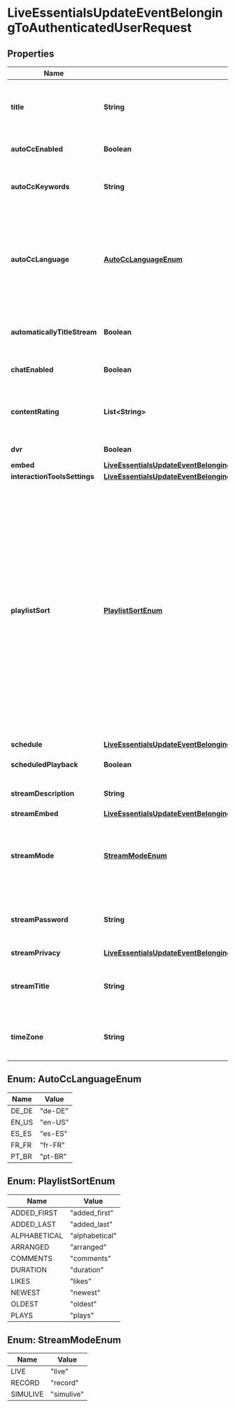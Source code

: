 

# LiveEssentialsUpdateEventBelongingToAuthenticatedUserRequest


## Properties

| Name | Type | Description | Notes |
|------------ | ------------- | ------------- | -------------|
|**title** | **String** | The title of the event. If **automatically_title_stream** is &#x60;true&#x60;, this value is the base title for videos created by streaming to this event. |  [optional] |
|**autoCcEnabled** | **Boolean** | Whether automated closed captions are enabled for the event. |  [optional] |
|**autoCcKeywords** | **String** | A comma-separated list of keywords for enhancing the speech detection of automated closed captions. |  [optional] |
|**autoCcLanguage** | [**AutoCcLanguageEnum**](#AutoCcLanguageEnum) | The language of the automated closed captions.  Option descriptions:  * &#x60;de-DE&#x60; - The language is German.  * &#x60;en-US&#x60; - The language is English.  * &#x60;es-ES&#x60; - The language is Spanish.  * &#x60;fr-FR&#x60; - The language is French.  * &#x60;pt-BR&#x60; - The language is Portuguese.  |  [optional] |
|**automaticallyTitleStream** | **Boolean** | Whether the title for the next video in the event is generated based on the time of the stream and the **title** field of the event. |  [optional] |
|**chatEnabled** | **Boolean** | Whether to display the live chat client on the Vimeo event page. |  [optional] |
|**contentRating** | **List&lt;String&gt;** | A list of values describing the content in this event. To return the list of all possible content rating values, use the [&#x60;/contentratings&#x60;](https://developer.vimeo.com/api/reference/videos#get_content_ratings) endpoint. |  [optional] |
|**dvr** | **Boolean** | Whether the DVR feature is enabled. |  [optional] |
|**embed** | [**LiveEssentialsUpdateEventBelongingToAuthenticatedUserRequestEmbed**](LiveEssentialsUpdateEventBelongingToAuthenticatedUserRequestEmbed.md) |  |  [optional] |
|**interactionToolsSettings** | [**LiveEssentialsUpdateEventBelongingToAuthenticatedUserRequestInteractionToolsSettings**](LiveEssentialsUpdateEventBelongingToAuthenticatedUserRequestInteractionToolsSettings.md) |  |  [optional] |
|**playlistSort** | [**PlaylistSortEnum**](#PlaylistSortEnum) | The order in which the videos of the event appear within the event&#39;s playlist.  Option descriptions:  * &#x60;added_first&#x60; - The most recently added videos appear first.  * &#x60;added_last&#x60; - The most recently added videos appear last.  * &#x60;alphabetical&#x60; - The videos appear in alphabetical order.  * &#x60;arranged&#x60; - The videos appear in the order in which the user has arranged them.  * &#x60;comments&#x60; - The videos appear in order of number of comments.  * &#x60;duration&#x60; - The videos appear in order of duration.  * &#x60;likes&#x60; - The videos appear in order of number of likes.  * &#x60;newest&#x60; - The newest videos appear first.  * &#x60;oldest&#x60; - The oldest videos appear first.  * &#x60;plays&#x60; - The videos appear in order of number of plays.  |  [optional] |
|**schedule** | [**LiveEssentialsUpdateEventBelongingToAuthenticatedUserRequestSchedule**](LiveEssentialsUpdateEventBelongingToAuthenticatedUserRequestSchedule.md) |  |  [optional] |
|**scheduledPlayback** | **Boolean** | Whether the scheduled playback feature is enabled. |  [optional] |
|**streamDescription** | **String** | The description of the next video to be streamed to the event. |  [optional] |
|**streamEmbed** | [**LiveEssentialsUpdateEventBelongingToAuthenticatedUserRequestStreamEmbed**](LiveEssentialsUpdateEventBelongingToAuthenticatedUserRequestStreamEmbed.md) |  |  [optional] |
|**streamMode** | [**StreamModeEnum**](#StreamModeEnum) | The stream mode of the event.  Option descriptions:  * &#x60;live&#x60; - The stream is live playback.  * &#x60;record&#x60; - The stream is in record mode.  * &#x60;simulive&#x60; - The stream is scheduled media playback.  |  [optional] |
|**streamPassword** | **String** | The password when **stream_privacy.view** is &#x60;password&#x60;. Anyone with the password can view the videos generated by streaming to the event. |  [optional] |
|**streamPrivacy** | [**LiveEssentialsUpdateEventBelongingToAuthenticatedUserRequestStreamPrivacy**](LiveEssentialsUpdateEventBelongingToAuthenticatedUserRequestStreamPrivacy.md) |  |  [optional] |
|**streamTitle** | **String** | The title of the next video to be streamed to the event. This parameter is required when **automatically_title_stream** is &#x60;false&#x60;. |  [optional] |
|**timeZone** | **String** | The time zone used in resolving the timestamps that are included in automatically generated video titles. |  [optional] |



## Enum: AutoCcLanguageEnum

| Name | Value |
|---- | -----|
| DE_DE | &quot;de-DE&quot; |
| EN_US | &quot;en-US&quot; |
| ES_ES | &quot;es-ES&quot; |
| FR_FR | &quot;fr-FR&quot; |
| PT_BR | &quot;pt-BR&quot; |



## Enum: PlaylistSortEnum

| Name | Value |
|---- | -----|
| ADDED_FIRST | &quot;added_first&quot; |
| ADDED_LAST | &quot;added_last&quot; |
| ALPHABETICAL | &quot;alphabetical&quot; |
| ARRANGED | &quot;arranged&quot; |
| COMMENTS | &quot;comments&quot; |
| DURATION | &quot;duration&quot; |
| LIKES | &quot;likes&quot; |
| NEWEST | &quot;newest&quot; |
| OLDEST | &quot;oldest&quot; |
| PLAYS | &quot;plays&quot; |



## Enum: StreamModeEnum

| Name | Value |
|---- | -----|
| LIVE | &quot;live&quot; |
| RECORD | &quot;record&quot; |
| SIMULIVE | &quot;simulive&quot; |



